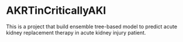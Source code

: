 # AKRTinCriticallyAKI
This is a project that build ensemble tree-based model to predict acute kidney replacement therapy in acute kidney injury patient.
